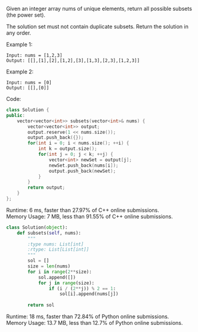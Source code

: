 Given an integer array nums of unique elements, return all possible subsets (the power set).  

The solution set must not contain duplicate subsets. Return the solution in any order.  

Example 1:  
```
Input: nums = [1,2,3]
Output: [[],[1],[2],[1,2],[3],[1,3],[2,3],[1,2,3]]
```

Example 2:  
```
Input: nums = [0]
Output: [[],[0]]
```

Code:  
```c++
class Solution {
public:
    vector<vector<int>> subsets(vector<int>& nums) {
        vector<vector<int>> output;
        output.reserve(1 << nums.size());
        output.push_back({});
        for(int i = 0; i < nums.size(); ++i) {
            int k = output.size();
            for(int j = 0; j < k; ++j) {
                vector<int> newSet = output[j];
                newSet.push_back(nums[i]);
                output.push_back(newSet);
            }
        }
        return output;
    }
};
```

Runtime: 6 ms, faster than 27.97% of C++ online submissions.  
Memory Usage: 7 MB, less than 91.55% of C++ online submissions.  

```python
class Solution(object):
    def subsets(self, nums):
        """
        :type nums: List[int]
        :rtype: List[List[int]]
        """
        sol = []
        size = len(nums)
        for i in range(2**size):
            sol.append([])
            for j in range(size):
                if (i / (2**j)) % 2 == 1:
                    sol[i].append(nums[j])
        
        return sol
```

Runtime: 18 ms, faster than 72.84% of Python online submissions.  
Memory Usage: 13.7 MB, less than 12.7% of Python online submissions.
